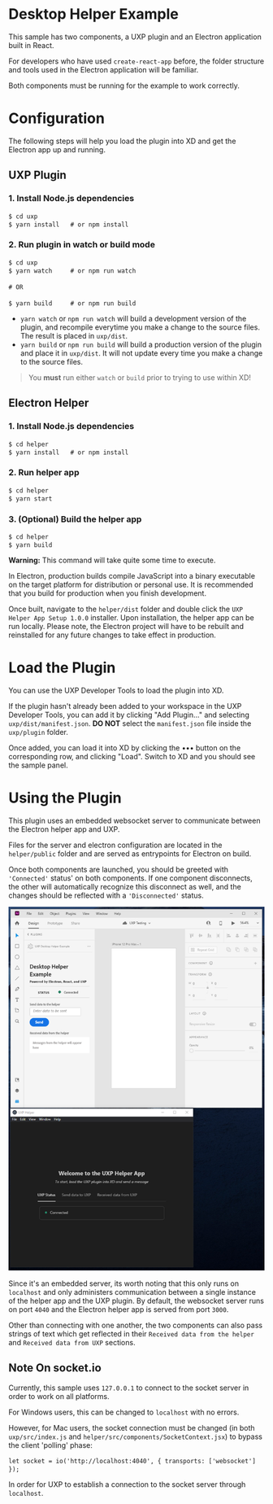 # Desktop Helper Example

This sample has two components, a UXP plugin and an Electron application built in React.

For developers who have used `create-react-app` before, the folder structure and tools used in the Electron application will be familiar.

Both components must be running for the example to work correctly.

# Configuration

The following steps will help you load the plugin into XD and get the Electron app up and running.

## UXP Plugin

### 1. Install Node.js dependencies

```
$ cd uxp
$ yarn install   # or npm install
```

### 2. Run plugin in watch or build mode

```
$ cd uxp
$ yarn watch     # or npm run watch

# OR

$ yarn build     # or npm run build
```

- `yarn watch` or `npm run watch` will build a development version of the plugin, and recompile everytime you make a change to the source files. The result is placed in `uxp/dist`.
- `yarn build` or `npm run build` will build a production version of the plugin and place it in `uxp/dist`. It will not update every time you make a change to the source files.

> You **must** run either `watch` or `build` prior to trying to use within XD!

## Electron Helper

### 1. Install Node.js dependencies

```
$ cd helper
$ yarn install   # or npm install
```

### 2. Run helper app

```
$ cd helper
$ yarn start
```

### 3. (Optional) Build the helper app

```
$ cd helper
$ yarn build
```

**Warning:** This command will take quite some time to execute.

In Electron, production builds compile JavaScript into a binary executable on the target platform for distribution or personal use. It is recommended that you build for production when you finish development.

Once built, navigate to the `helper/dist` folder and double click the `UXP Helper App Setup 1.0.0` installer. Upon installation, the helper app can be run locally. Please note, the Electron project will have to be rebuilt and reinstalled for any future changes to take effect in production.

# Load the Plugin

You can use the UXP Developer Tools to load the plugin into XD.

If the plugin hasn't already been added to your workspace in the UXP Developer Tools, you can add it by clicking "Add Plugin..." and selecting `uxp/dist/manifest.json`. **DO NOT** select the `manifest.json` file inside the `uxp/plugin` folder.

Once added, you can load it into XD by clicking the ••• button on the corresponding row, and clicking "Load". Switch to XD and you should see the sample panel.

# Using the Plugin

This plugin uses an embedded websocket server to communicate between the Electron helper app and UXP.

Files for the server and electron configuration are located in the `helper/public` folder and are served as entrypoints for Electron on build.

Once both components are launched, you should be greeted with `'Connected'` status' on both components. If one component disconnects, the other will automatically recognize this disconnect as well, and the changes should be reflected with a `'Disconnected'` status.

![Plugin Screenshot](./images/connection.png)

Since it's an embedded server, its worth noting that this only runs on `localhost` and only administers communication between a single instance of the helper app and the UXP plugin. By default, the websocket server runs on port `4040` and the Electron helper app is served from port `3000`.

Other than connecting with one another, the two components can also pass strings of text which get reflected in their `Received data from the helper` and `Received data from UXP` sections.

## Note On socket.io

Currently, this sample uses `127.0.0.1` to connect to the socket server in order to work on all platforms.

For Windows users, this can be changed to `localhost` with no errors.

However, for Mac users, the socket connection must be changed (in both `uxp/src/index.js` and `helper/src/components/SocketContext.jsx`) to bypass the client 'polling' phase:

```
let socket = io('http://localhost:4040', { transports: ['websocket'] });
```

In order for UXP to establish a connection to the socket server through `localhost`.
